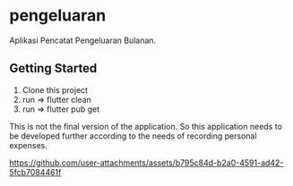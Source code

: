 # pengeluaran

Aplikasi Pencatat Pengeluaran Bulanan.

## Getting Started

1. Clone this project
2. run => flutter clean
3. run => flutter pub get

This is not the final version of the application. So this application needs to be developed further according to the needs of recording personal expenses.



https://github.com/user-attachments/assets/b795c84d-b2a0-4591-ad42-5fcb7084461f

